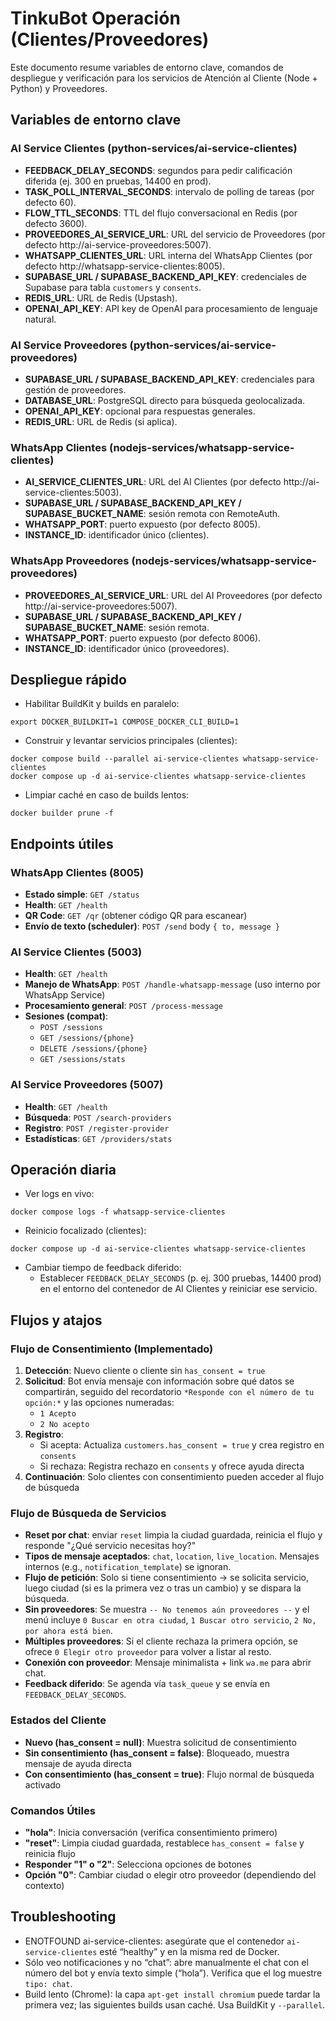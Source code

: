 # TinkuBot Operación (Clientes/Proveedores)

Este documento resume variables de entorno clave, comandos de despliegue y verificación para los servicios de Atención al Cliente (Node + Python) y Proveedores.

## Variables de entorno clave

### AI Service Clientes (python-services/ai-service-clientes)
- **FEEDBACK_DELAY_SECONDS**: segundos para pedir calificación diferida (ej. 300 en pruebas, 14400 en prod).
- **TASK_POLL_INTERVAL_SECONDS**: intervalo de polling de tareas (por defecto 60).
- **FLOW_TTL_SECONDS**: TTL del flujo conversacional en Redis (por defecto 3600).
- **PROVEEDORES_AI_SERVICE_URL**: URL del servicio de Proveedores (por defecto http://ai-service-proveedores:5007).
- **WHATSAPP_CLIENTES_URL**: URL interna del WhatsApp Clientes (por defecto http://whatsapp-service-clientes:8005).
- **SUPABASE_URL / SUPABASE_BACKEND_API_KEY**: credenciales de Supabase para tabla `customers` y `consents`.
- **REDIS_URL**: URL de Redis (Upstash).
- **OPENAI_API_KEY**: API key de OpenAI para procesamiento de lenguaje natural.

### AI Service Proveedores (python-services/ai-service-proveedores)
- **SUPABASE_URL / SUPABASE_BACKEND_API_KEY**: credenciales para gestión de proveedores.
- **DATABASE_URL**: PostgreSQL directo para búsqueda geolocalizada.
- **OPENAI_API_KEY**: opcional para respuestas generales.
- **REDIS_URL**: URL de Redis (si aplica).

### WhatsApp Clientes (nodejs-services/whatsapp-service-clientes)
- **AI_SERVICE_CLIENTES_URL**: URL del AI Clientes (por defecto http://ai-service-clientes:5003).
- **SUPABASE_URL / SUPABASE_BACKEND_API_KEY / SUPABASE_BUCKET_NAME**: sesión remota con RemoteAuth.
- **WHATSAPP_PORT**: puerto expuesto (por defecto 8005).
- **INSTANCE_ID**: identificador único (clientes).

### WhatsApp Proveedores (nodejs-services/whatsapp-service-proveedores)
- **PROVEEDORES_AI_SERVICE_URL**: URL del AI Proveedores (por defecto http://ai-service-proveedores:5007).
- **SUPABASE_URL / SUPABASE_BACKEND_API_KEY / SUPABASE_BUCKET_NAME**: sesión remota.
- **WHATSAPP_PORT**: puerto expuesto (por defecto 8006).
- **INSTANCE_ID**: identificador único (proveedores).

## Despliegue rápido

- Habilitar BuildKit y builds en paralelo:
```
export DOCKER_BUILDKIT=1 COMPOSE_DOCKER_CLI_BUILD=1
```
- Construir y levantar servicios principales (clientes):
```
docker compose build --parallel ai-service-clientes whatsapp-service-clientes
docker compose up -d ai-service-clientes whatsapp-service-clientes
```
- Limpiar caché en caso de builds lentos:
```
docker builder prune -f
```

## Endpoints útiles

### WhatsApp Clientes (8005)
- **Estado simple**: `GET /status`
- **Health**: `GET /health`
- **QR Code**: `GET /qr` (obtener código QR para escanear)
- **Envío de texto (scheduler)**: `POST /send` body `{ to, message }`

### AI Service Clientes (5003)
- **Health**: `GET /health`
- **Manejo de WhatsApp**: `POST /handle-whatsapp-message` (uso interno por WhatsApp Service)
- **Procesamiento general**: `POST /process-message`
- **Sesiones (compat)**:
  - `POST /sessions`
  - `GET /sessions/{phone}`
  - `DELETE /sessions/{phone}`
  - `GET /sessions/stats`

### AI Service Proveedores (5007)
- **Health**: `GET /health`
- **Búsqueda**: `POST /search-providers`
- **Registro**: `POST /register-provider`
- **Estadísticas**: `GET /providers/stats`

## Operación diaria

- Ver logs en vivo:
```
docker compose logs -f whatsapp-service-clientes
```
- Reinicio focalizado (clientes):
```
docker compose up -d ai-service-clientes whatsapp-service-clientes
```
- Cambiar tiempo de feedback diferido:
  - Establecer `FEEDBACK_DELAY_SECONDS` (p. ej. 300 pruebas, 14400 prod) en el entorno del contenedor de AI Clientes y reiniciar ese servicio.

## Flujos y atajos

### Flujo de Consentimiento (Implementado)
1. **Detección**: Nuevo cliente o cliente sin `has_consent = true`
2. **Solicitud**: Bot envía mensaje con información sobre qué datos se compartirán, seguido del recordatorio `*Responde con el número de tu opción:*` y las opciones numeradas:
   - `1 Acepto`
   - `2 No acepto`
3. **Registro**:
   - Si acepta: Actualiza `customers.has_consent = true` y crea registro en `consents`
   - Si rechaza: Registra rechazo en `consents` y ofrece ayuda directa
4. **Continuación**: Solo clientes con consentimiento pueden acceder al flujo de búsqueda

### Flujo de Búsqueda de Servicios
- **Reset por chat**: enviar `reset` limpia la ciudad guardada, reinicia el flujo y responde "¿Qué servicio necesitas hoy?"
- **Tipos de mensaje aceptados**: `chat`, `location`, `live_location`. Mensajes internos (e.g., `notification_template`) se ignoran.
- **Flujo de petición**: Solo si tiene consentimiento → se solicita servicio, luego ciudad (si es la primera vez o tras un cambio) y se dispara la búsqueda.
- **Sin proveedores**: Se muestra `-- No tenemos aún proveedores --` y el menú incluye `0 Buscar en otra ciudad`, `1 Buscar otro servicio`, `2 No, por ahora está bien`.
- **Múltiples proveedores**: Si el cliente rechaza la primera opción, se ofrece `0 Elegir otro proveedor` para volver a listar al resto.
- **Conexión con proveedor**: Mensaje minimalista + link `wa.me` para abrir chat.
- **Feedback diferido**: Se agenda vía `task_queue` y se envía en `FEEDBACK_DELAY_SECONDS`.

### Estados del Cliente
- **Nuevo (has_consent = null)**: Muestra solicitud de consentimiento
- **Sin consentimiento (has_consent = false)**: Bloqueado, muestra mensaje de ayuda directa
- **Con consentimiento (has_consent = true)**: Flujo normal de búsqueda activado

### Comandos Útiles
- **"hola"**: Inicia conversación (verifica consentimiento primero)
- **"reset"**: Limpia ciudad guardada, restablece `has_consent = false` y reinicia flujo
- **Responder "1" o "2"**: Selecciona opciones de botones
- **Opción "0"**: Cambiar ciudad o elegir otro proveedor (dependiendo del contexto)

## Troubleshooting

- ENOTFOUND ai-service-clientes: asegúrate que el contenedor `ai-service-clientes` esté “healthy” y en la misma red de Docker.
- Sólo veo notificaciones y no “chat”: abre manualmente el chat con el número del bot y envía texto simple (“hola”). Verifica que el log muestre `tipo: chat`.
- Build lento (Chrome): la capa `apt-get install chromium` puede tardar la primera vez; las siguientes builds usan caché. Usa BuildKit y `--parallel`.
